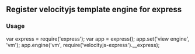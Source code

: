 ## Register velocityjs template engine for express

### Usage

var express = require('express');
var app = express();
app.set('view engine', 'vm');
app.engine('vm', require('velocityjs-express').__express);
